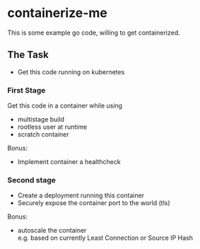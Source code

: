 # containerize-me

This is some example go code, willing to get containerized.

## The Task
- Get this code running on kubernetes

### First Stage

Get this code in a container while using
- multistage build
- rootless user at runtime
- scratch container

Bonus:
- Implement container a healthcheck

### Second stage

- Create a deployment running this container
- Securely expose the container port to the world (tls)

Bonus:
- autoscale the container\
  e.g. based on currently Least Connection or Source IP Hash

